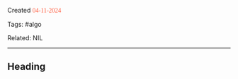 
Created <font style="color:tomato; font-family:Consolas;">04-11-2024</font>

Tags: #algo

Related: NIL

****

## Heading 
